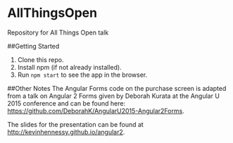 # AllThingsOpen
Repository for All Things Open talk

##Getting Started

1. Clone this repo.
2. Install npm (if not already installed).
3. Run `npm start` to see the app in the browser.

##Other Notes
The Angular Forms code on the purchase screen is adapted from a talk on Angular 2 Forms given by Deborah Kurata at the Angular U 2015 conference and can be found here: https://github.com/DeborahK/AngularU2015-Angular2Forms.

The slides for the presentation can be found at http://kevinhennessy.github.io/angular2.
